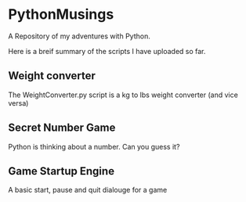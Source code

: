# PythonMusings
A Repository of my adventures with Python. 

Here is a breif summary of the scripts I have uploaded so far. 

## Weight converter
The WeightConverter.py script is a kg to lbs weight converter (and vice versa)

## Secret Number Game
Python is thinking about a number. Can you guess it?

## Game Startup Engine

A basic start, pause and quit dialouge for a game
